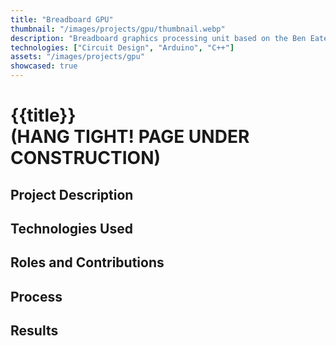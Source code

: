 ```yaml
---
title: "Breadboard GPU"
thumbnail: "/images/projects/gpu/thumbnail.webp"
description: "Breadboard graphics processing unit based on the Ben Eater's graphics card series on youtube."
technologies: ["Circuit Design", "Arduino", "C++"]
assets: "/images/projects/gpu"
showcased: true
---
```


# {{title}} <br>(HANG TIGHT! PAGE UNDER CONSTRUCTION)

## Project Description

## Technologies Used

<BlogTechnologies :tags="technologies"></BlogTechnologies>

## Roles and Contributions

## Process

## Results
